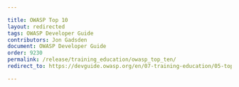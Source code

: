 ```yaml
---

title: OWASP Top 10
layout: redirected
tags: OWASP Developer Guide
contributors: Jon Gadsden
document: OWASP Developer Guide
order: 9230
permalink: /release/training_education/owasp_top_ten/
redirect_to: https://devguide.owasp.org/en/07-training-education/05-top-ten/

---
```

